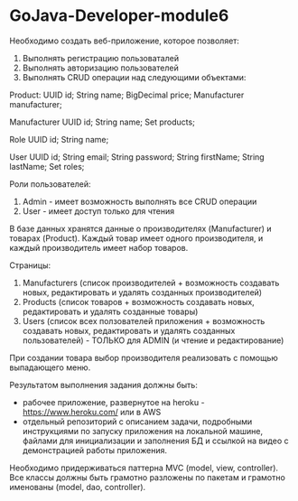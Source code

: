 # GoJava-Developer-module6

Необходимо создать веб-приложение, которое позволяет:
1. Выполнять регистрацию пользоваталей
2. Выполнять авторизацию пользователей
3. Выполнять CRUD операции над следующими объектами:

Product:
UUID id;
String name;
BigDecimal price;
Manufacturer manufacturer;

Manufacturer
UUID id;
String name;
Set<Product> products;

Role
UUID id;
String name;

User
UUID id;
String email;
String password;
String firstName;
String lastName;
Set<Role> roles;
 
Роли пользователей:
1. Admin - имеет возможность выполнять все CRUD операции
2. User - имеет доступ только для чтения
 
В базе данных хранятся данные о производителях (Manufacturer) и товарах (Product).
Каждый товар имеет одного производителя, и каждый производитель имеет набор товаров.
 
Страницы:
1. Manufacturers (список производителей + возможность создавать новых, редактировать и удалять созданных производителей)
2. Products (список товаров + возможность создавать новых, редактировать и удалять созданные товары)
3. Users (список всех ползователей приложения + возможность создавать новых, редактировать и удалять созданных пользователей) - ТОЛЬКО для ADMIN (и чтение и редактирование)

При создании товара выбор производителя реализовать с помощью выпадающего меню.
 
Результатом выполнения задания должны быть:
- рабочее приложение, развернутое на heroku - https://www.heroku.com/ или в AWS
- отдельный репозиторий с описанием задачи,
подробными инструкциями по запуску приложения на локальной машине,
файлами для инициализации и заполнения БД и ссылкой на видео с демонстрацией работы приложения.
 
Необходимо придерживаться паттерна MVC (model, view, controller).
Все классы должны быть грамотно разложены по пакетам и грамотно именованы (model, dao, controller).